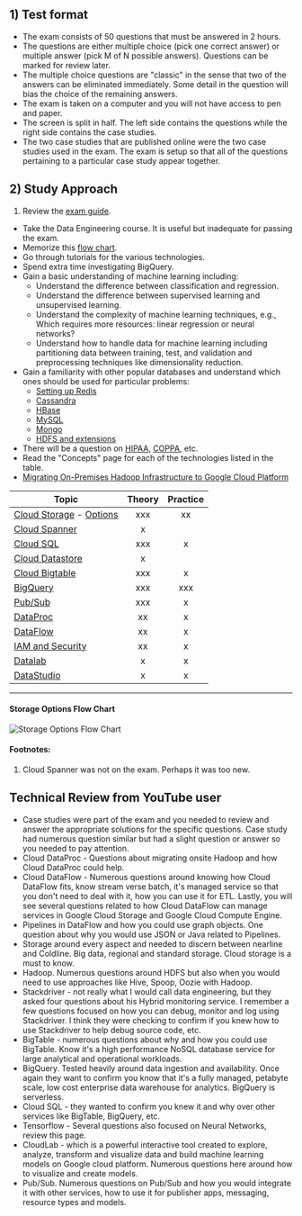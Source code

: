## 1) Test format
- The exam consists of 50 questions that must be answered in 2 hours.
- The questions are either multiple choice (pick one correct answer) or multiple answer (pick M of N possible answers). Questions can be marked for review later.
- The multiple choice questions are "classic" in the sense that two of the answers can be eliminated immediately. Some detail in the question will bias the choice of the remaining answers.
- The exam is taken on a computer and you will not have access to pen and paper.
- The screen is split in half. The left side contains the questions while the right side contains the case studies.
- The two case studies that are published online were the two case studies used in the exam. The exam is setup so that all of the questions pertaining to a particular case study appear together.

## 2) Study Approach
1. Review the [exam guide](https://cloud.google.com/certification/guides/data-engineer/).
- Take the Data Engineering course. It is useful but inadequate for passing the exam.
- Memorize this [flow chart](https://cloud.google.com/storage-options/).
- Go through tutorials for the various technologies.
- Spend extra time investigating BigQuery.
- Gain a basic understanding of machine learning including:
  - Understand the difference between classification and regression.
  - Understand the difference between supervised learning and unsupervised learning.
  - Understand the complexity of machine learning techniques, e.g., Which requires more resources: linear regression or neural networks?
  - Understand how to handle data for machine learning including partitioning data between training, test, and validation and preprocessing techniques like dimensionality reduction.
- Gain a familiarity with other popular databases and understand which ones should be used for particular problems:
  - [Setting up Redis](https://cloud.google.com/community/tutorials/setting-up-redis)
  - [Cassandra](https://console.cloud.google.com/launcher/details/datastax-public)
  - [HBase](https://cloud.google.com/bigtable/docs/bigtable-and-hbase)
  - [MySQL](https://cloud.google.com/solutions/setup-mysql)
  - [Mongo](https://cloud.google.com/solutions/deploy-mongodb)
  - [HDFS and extensions](https://cloud.google.com/dataproc/docs/concepts/connectors/cloud-storage)
- There will be a question on [HIPAA](https://cloud.google.com/security/compliance/hipaa/), [COPPA](https://www.google.com/cloud/security/compliance/coppa/), etc.
- Read the "Concepts" page for each of the technologies listed in the table.
- [Migrating On-Premises Hadoop Infrastructure to Google Cloud Platform](./articles/data-engineering-gcp/articles/hadoop-gcp-migration-overview.md)

| Topic	| Theory	| Practice |
| ------| :------:| :-------:|
| [Cloud Storage](https://cloud.google.com/storage/docs/concepts) - [Options](https://cloud.google.com/storage-options) |	xxx |	xx |
| [Cloud Spanner](https://cloud.google.com/spanner/docs/) |	x | |	 
| [Cloud SQL](https://cloud.google.com/sql/docs/) |	xxx |	x |
| [Cloud Datastore](https://cloud.google.com/datastore/docs/) |	x |	 |
| [Cloud Bigtable](https://cloud.google.com/bigtable/docs/) |	xxx |	x |
| [BigQuery](https://cloud.google.com/bigquery/docs/) |	xxx |	xxx |
| [Pub/Sub](https://cloud.google.com/pubsub/docs/) | xxx |	x |
| [DataProc](https://cloud.google.com/dataproc/docs/) |	xx |	x |
| [DataFlow](https://cloud.google.com/dataflow/docs/) |	xx |	x |
| [IAM and Security](https://cloud.google.com/iam/docs/) |	xx |	x |
| [Datalab](https://cloud.google.com/datalab/docs/) | x |	x |
| [DataStudio](https://cloud.google.com/data-studio/) |	x |	x |

---
#### Storage Options Flow Chart
![Storage Options Flow Chart](https://cloud.google.com/images/storage-options/flowchart.svg?sanitize=true)

#### Footnotes:
1. Cloud Spanner was not on the exam. Perhaps it was too new.

## Technical Review from YouTube user

* Case studies were part of the exam and you needed to review and answer the appropriate solutions for the specific questions. Case study had numerous question similar but had a slight question or answer so you needed to pay attention.
* Cloud DataProc - Questions about migrating onsite Hadoop and how Cloud DataProc could help.
* Cloud DataFlow - Numerous questions around knowing how Cloud DataFlow fits, know stream verse batch, it's managed service so that you don't need to deal with it, how you can use it for ETL. Lastly, you will see several questions related to how Cloud DataFlow can manage services in Google Cloud Storage and Google Cloud Compute Engine.
* Pipelines in DataFlow and how you could use graph objects. One question about why you would use JSON or Java related to Pipelines.
* Storage around every aspect and needed to discern between nearline and Coldline. Big data, regional and standard storage. Cloud storage is a must to know.
* Hadoop. Numerous questions around HDFS but also when you would need to use approaches like Hive, Spoop, Oozie with Hadoop.
* Stackdriver - not really what I would call data engineering, but they asked four questions about his Hybrid monitoring service. I remember a few questions focused on how you can debug, monitor and log using Stackdriver. I think they were checking to confirm if you knew how to use Stackdriver to help debug source code, etc.
* BigTable - numerous questions about why and how you could use BigTable. Know it's a high performance NoSQL database service for large analytical and operational workloads.
* BigQuery. Tested heavily around data ingestion and availability. Once again they want to confirm you know that it's a fully managed, petabyte scale, low cost enterprise data warehouse for analytics. BigQuery is serverless.
* Cloud SQL - they wanted to confirm you knew it and why over other services like BigTable, BigQuery, etc.
* Tensorflow - Several questions also focused on Neural Networks, review this page.
* CloudLab - which is a powerful interactive tool created to explore, analyze, transform and visualize data and build machine learning models on Google cloud platform. Numerous questions here around how to visualize and create models.
* Pub/Sub. Numerous questions on Pub/Sub and how you would integrate it with other services, how to use it for publisher apps, messaging, resource types and models.
